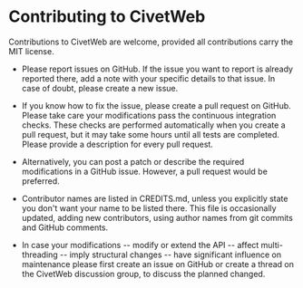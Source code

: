 Contributing to CivetWeb
====

Contributions to CivetWeb are welcome, provided all contributions carry the MIT license.

- Please report issues on GitHub. If the issue you want to report is already reported there, add a note
with your specific details to that issue. In case of doubt, please create a new issue.
- If you know how to fix the issue, please create a pull request on GitHub. Please take care your modifications pass the continuous integration checks. These checks are performed automatically when you create a pull request, but it may take some hours until all tests are completed. Please provide a description for every pull request.
- Alternatively, you can post a patch or describe the required modifications in a GitHub issue.
However, a pull request would be preferred.
- Contributor names are listed in CREDITS.md, unless you explicitly state you don't want your name to be listed there. This file is occasionally updated, adding new contributors, using author names from git commits and GitHub comments.


- In case your modifications
-- modify or extend the API
-- affect multi-threading
-- imply structural changes
-- have significant influence on maintenance
please first create an issue on GitHub or create a thread on the CivetWeb discussion group, to discuss the planned changed.

